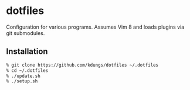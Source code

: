 # dotfiles

Configuration for various programs. Assumes Vim 8 and loads plugins via git
submodules.

## Installation

```zsh
% git clone https://github.com/kdungs/dotfiles ~/.dotfiles
% cd ~/.dotfiles
% ./update.sh
% ./setup.sh
```
